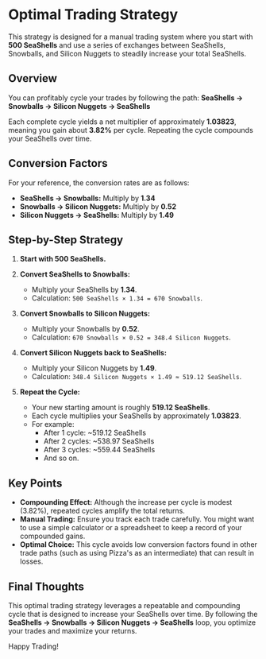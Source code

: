 # Optimal Trading Strategy

This strategy is designed for a manual trading system where you start with **500 SeaShells** and use a series of exchanges between SeaShells, Snowballs, and Silicon Nuggets to steadily increase your total SeaShells.

## Overview

You can profitably cycle your trades by following the path:
**SeaShells → Snowballs → Silicon Nuggets → SeaShells**

Each complete cycle yields a net multiplier of approximately **1.03823**, meaning you gain about **3.82%** per cycle. Repeating the cycle compounds your SeaShells over time.

## Conversion Factors

For your reference, the conversion rates are as follows:

- **SeaShells → Snowballs:** Multiply by **1.34**
- **Snowballs → Silicon Nuggets:** Multiply by **0.52**
- **Silicon Nuggets → SeaShells:** Multiply by **1.49**

## Step-by-Step Strategy

1. **Start with 500 SeaShells.**

2. **Convert SeaShells to Snowballs:**
   - Multiply your SeaShells by **1.34**.
   - Calculation: `500 SeaShells × 1.34 = 670 Snowballs`.

3. **Convert Snowballs to Silicon Nuggets:**
   - Multiply your Snowballs by **0.52**.
   - Calculation: `670 Snowballs × 0.52 = 348.4 Silicon Nuggets`.

4. **Convert Silicon Nuggets back to SeaShells:**
   - Multiply your Silicon Nuggets by **1.49**.
   - Calculation: `348.4 Silicon Nuggets × 1.49 ≈ 519.12 SeaShells`.

5. **Repeat the Cycle:**
   - Your new starting amount is roughly **519.12 SeaShells**.
   - Each cycle multiplies your SeaShells by approximately **1.03823**.
   - For example:
     - After 1 cycle: ~519.12 SeaShells
     - After 2 cycles: ~538.97 SeaShells
     - After 3 cycles: ~559.44 SeaShells
     - And so on.

## Key Points

- **Compounding Effect:** Although the increase per cycle is modest (3.82%), repeated cycles amplify the total returns.
- **Manual Trading:** Ensure you track each trade carefully. You might want to use a simple calculator or a spreadsheet to keep a record of your compounded gains.
- **Optimal Choice:** This cycle avoids low conversion factors found in other trade paths (such as using Pizza's as an intermediate) that can result in losses.

## Final Thoughts

This optimal trading strategy leverages a repeatable and compounding cycle that is designed to increase your SeaShells over time. By following the **SeaShells → Snowballs → Silicon Nuggets → SeaShells** loop, you optimize your trades and maximize your returns.

Happy Trading!
